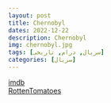 ```yaml
---
layout: post
title: Chernobyl
dates: 2022-12-22
description: Chernobyl
img: chernobyl.jpg
tags: [سریال, درام, تاریخی]
categories: [سریال]
---
```


[imdb](https://www.imdb.com/title/tt7366338/reference/)  
[RottenTomatoes](https://www.rottentomatoes.com/tv/chernobyl/s01)